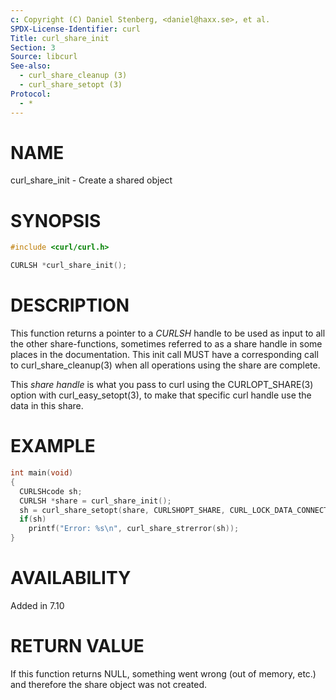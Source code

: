```yaml
---
c: Copyright (C) Daniel Stenberg, <daniel@haxx.se>, et al.
SPDX-License-Identifier: curl
Title: curl_share_init
Section: 3
Source: libcurl
See-also:
  - curl_share_cleanup (3)
  - curl_share_setopt (3)
Protocol:
  - *
---
```


# NAME

curl_share_init - Create a shared object

# SYNOPSIS

~~~c
#include <curl/curl.h>

CURLSH *curl_share_init();
~~~

# DESCRIPTION

This function returns a pointer to a *CURLSH* handle to be used as input
to all the other share-functions, sometimes referred to as a share handle in
some places in the documentation. This init call MUST have a corresponding
call to curl_share_cleanup(3) when all operations using the share are
complete.

This *share handle* is what you pass to curl using the
CURLOPT_SHARE(3) option with curl_easy_setopt(3), to make that
specific curl handle use the data in this share.

# EXAMPLE

~~~c
int main(void)
{
  CURLSHcode sh;
  CURLSH *share = curl_share_init();
  sh = curl_share_setopt(share, CURLSHOPT_SHARE, CURL_LOCK_DATA_CONNECT);
  if(sh)
    printf("Error: %s\n", curl_share_strerror(sh));
}
~~~

# AVAILABILITY

Added in 7.10

# RETURN VALUE

If this function returns NULL, something went wrong (out of memory, etc.)
and therefore the share object was not created.
